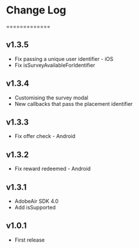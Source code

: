 # Change Log
=============
## v1.3.5
- Fix passing a unique user identifier - iOS
- Fix isSurveyAvailableForIdentifier

## v1.3.4
 - Customising the survey modal
 - New callbacks that pass the placement identifier

## v1.3.3
- Fix offer check - Android

## v1.3.2
- Fix reward redeemed -  Android

## v1.3.1
- AdobeAir SDK 4.0
- Add isSupported

## v1.0.1
- First release
